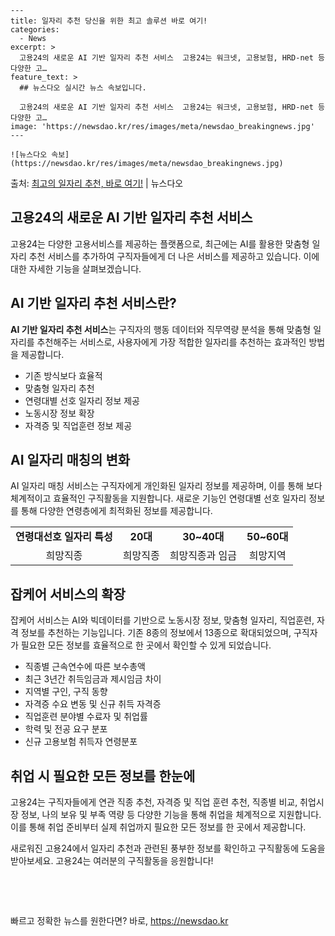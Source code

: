     ---
    title: 일자리 추천 당신을 위한 최고 솔루션 바로 여기!
    categories:
      - News
    excerpt: >
      고용24의 새로운 AI 기반 일자리 추천 서비스  고용24는 워크넷, 고용보험, HRD-net 등 다양한 고…
    feature_text: >
      ## 뉴스다오 실시간 뉴스 속보입니다.
    
      고용24의 새로운 AI 기반 일자리 추천 서비스  고용24는 워크넷, 고용보험, HRD-net 등 다양한 고…
    image: 'https://newsdao.kr/res/images/meta/newsdao_breakingnews.jpg'
    ---
    
    ![뉴스다오 속보](https://newsdao.kr/res/images/meta/newsdao_breakingnews.jpg)

<p>출처: <a href="https://newsdao.kr/4525" rel="dofollow">최고의 일자리 추천, 바로 여기!</a> | 뉴스다오</p>

<h2 data-ke-size="size26">고용24의 새로운 AI 기반 일자리 추천 서비스</h2>
<p data-ke-size="size16">고용24는 다양한 고용서비스를 제공하는 플랫폼으로, 최근에는 AI를 활용한 맞춤형 일자리 추천 서비스를 추가하여 구직자들에게 더 나은 서비스를 제공하고 있습니다. 이에 대한 자세한 기능을 살펴보겠습니다.</p>

<h2 data-ke-size="size24">AI 기반 일자리 추천 서비스란?</h2>
<p data-ke-size="size16"><b>AI 기반 일자리 추천 서비스</b>는 구직자의 행동 데이터와 직무역량 분석을 통해 맞춤형 일자리를 추천해주는 서비스로, 사용자에게 가장 적합한 일자리를 추천하는 효과적인 방법을 제공합니다.</p>
<ul>
<li>기존 방식보다 효율적</li>
<li>맞춤형 일자리 추천</li>
<li>연령대별 선호 일자리 정보 제공</li>
<li>노동시장 정보 확장</li>
<li>자격증 및 직업훈련 정보 제공</li>
</ul>

<h2 data-ke-size="size24">AI 일자리 매칭의 변화</h2>
<p data-ke-size="size16">AI 일자리 매칭 서비스는 구직자에게 개인화된 일자리 정보를 제공하며, 이를 통해 보다 체계적이고 효율적인 구직활동을 지원합니다. 새로운 기능인 연령대별 선호 일자리 정보를 통해 다양한 연령층에게 최적화된 정보를 제공합니다.</p>
<table>
<tr>
<td style="text-align: center; height: 17px;"><b>연령대선호 일자리 특성</b></td>
<td style="text-align: center; height: 17px;"><b>20대</b></td>
<td style="text-align: center; height: 17px;"><b>30~40대</b></td>
<td style="text-align: center; height: 17px;"><b>50~60대</b></td>
</tr>
<tr>
<td style="text-align: center; height: 17px;">희망직종</td>
<td style="text-align: center; height: 17px;">희망직종</td>
<td style="text-align: center; height: 17px;">희망직종과 임금</td>
<td style="text-align: center; height: 17px;">희망지역</td>
</tr>
</table>

<h2 data-ke-size="size24">잡케어 서비스의 확장</h2>
<p data-ke-size="size16">잡케어 서비스는 AI와 빅데이터를 기반으로 노동시장 정보, 맞춤형 일자리, 직업훈련, 자격 정보를 추천하는 기능입니다. 기존 8종의 정보에서 13종으로 확대되었으며, 구직자가 필요한 모든 정보를 효율적으로 한 곳에서 확인할 수 있게 되었습니다.</p>
<ul>
<li>직종별 근속연수에 따른 보수총액</li>
<li>최근 3년간 취득임금과 제시임금 차이</li>
<li>지역별 구인, 구직 동향</li>
<li>자격증 수요 변동 및 신규 취득 자격증</li>
<li>직업훈련 분야별 수료자 및 취업률</li>
<li>학력 및 전공 요구 분포</li>
<li>신규 고용보험 취득자 연령분포</li>
</ul>

<h2 data-ke-size="size24">취업 시 필요한 모든 정보를 한눈에</h2>
<p data-ke-size="size16">고용24는 구직자들에게 연관 직종 추천, 자격증 및 직업 훈련 추천, 직종별 비교, 취업시장 정보, 나의 보유 및 부족 역량 등 다양한 기능을 통해 취업을 체계적으로 지원합니다. 이를 통해 취업 준비부터 실제 취업까지 필요한 모든 정보를 한 곳에서 제공합니다.</p>

<p data-ke-size="size16">새로워진 고용24에서 일자리 추천과 관련된 풍부한 정보를 확인하고 구직활동에 도움을 받아보세요. 고용24는 여러분의 구직활동을 응원합니다!</p>
<p data-ke-size="size16">&nbsp;</p>
<p data-ke-size="size16">&nbsp;</p> 

빠르고 정확한 뉴스를 원한다면? 바로, <a href="https://newsdao.kr" rel="dofollow">https://newsdao.kr</a>


    
